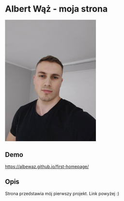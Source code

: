 # Albert Wąż - moja strona
<img src="https://github.com/albewaz/first-homepage/blob/main/20230127_185643%20(2).jpg" alt="Albert" width="300">

## Demo 
https://albewaz.github.io/first-homepage/

## Opis
Strona przedstawia mój pierwszy projekt. Link powyżej :)
